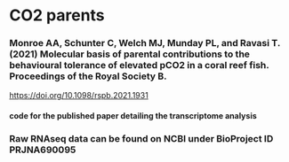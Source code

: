 # CO2 parents

### Monroe AA, Schunter C, Welch MJ, Munday PL, and Ravasi T. (2021) Molecular basis of parental contributions to the behavioural tolerance of elevated pCO2 in a coral reef fish. Proceedings of the Royal Society B. 
https://doi.org/10.1098/rspb.2021.1931

#### code for the published paper detailing the transcriptome analysis

### Raw RNAseq data can be found on NCBI under BioProject ID PRJNA690095
